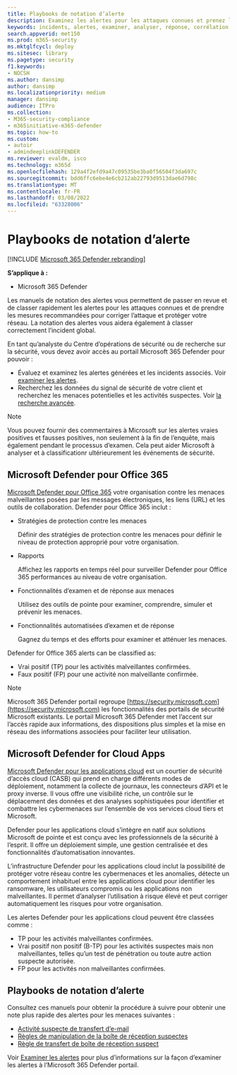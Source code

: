 ```yaml
---
title: Playbooks de notation d’alerte
description: Examinez les alertes pour les attaques connues et prenez les mesures recommandées pour corriger l’attaque et protéger votre réseau.
keywords: incidents, alertes, examiner, analyser, réponse, corrélation, attaque, ordinateurs, appareils, utilisateurs, identités, identité, boîte aux lettres, courrier électronique, 365, microsoft, m365
search.appverid: met150
ms.prod: m365-security
ms.mktglfcycl: deploy
ms.sitesec: library
ms.pagetype: security
f1.keywords:
- NOCSH
ms.author: dansimp
author: dansimp
ms.localizationpriority: medium
manager: dansimp
audience: ITPro
ms.collection:
- M365-security-compliance
- m365initiative-m365-defender
ms.topic: how-to
ms.custom:
- autoir
- admindeeplinkDEFENDER
ms.reviewer: evaldm, isco
ms.technology: m365d
ms.openlocfilehash: 129a4f2efd9a47c09535be3ba0f56504f3da697c
ms.sourcegitcommit: bdd6ffc6ebe4e6cb212ab22793d9513dae6d798c
ms.translationtype: MT
ms.contentlocale: fr-FR
ms.lasthandoff: 03/08/2022
ms.locfileid: "63328006"
---
```

# <a name="alert-grading-playbooks"></a>Playbooks de notation d’alerte

[!INCLUDE [Microsoft 365 Defender rebranding](../includes/microsoft-defender.md)]

**S’applique à :**
- Microsoft 365 Defender

Les manuels de notation des alertes vous permettent de passer en revue et de classer rapidement les alertes pour les attaques connues et de prendre les mesures recommandées pour corriger l’attaque et protéger votre réseau. La notation des alertes vous aidera également à classer correctement l’incident global.

En tant qu’analyste du Centre d’opérations de sécurité ou de recherche sur la sécurité, vous devez avoir accès au portail Microsoft 365 Defender pour pouvoir :

- Évaluez et examinez les alertes générées et les incidents associés. Voir [examiner les alertes](investigate-alerts.md).
- Recherchez les données du signal de sécurité de votre client et recherchez les menaces potentielles et les activités suspectes. Voir [la recherche avancée](advanced-hunting-overview.md).

>[!Note]
>Vous pouvez fournir des commentaires à Microsoft sur les alertes vraies positives et fausses positives, non seulement à la fin de l’enquête, mais également pendant le processus d’examen. Cela peut aider Microsoft à analyser et à classificationr ultérieurement les événements de sécurité.
>

## <a name="microsoft-defender-for-office-365"></a>Microsoft Defender pour Office 365

[Microsoft Defender pour Office 365](/microsoft-365/security/office-365-security/defender-for-office-365) votre organisation contre les menaces malveillantes posées par les messages électroniques, les liens (URL) et les outils de collaboration. Defender pour Office 365 inclut :

- Stratégies de protection contre les menaces

   Définir des stratégies de protection contre les menaces pour définir le niveau de protection approprié pour votre organisation.

- Rapports

  Affichez les rapports en temps réel pour surveiller Defender pour Office 365 performances au niveau de votre organisation.

- Fonctionnalités d’examen et de réponse aux menaces

  Utilisez des outils de pointe pour examiner, comprendre, simuler et prévenir les menaces.

- Fonctionnalités automatisées d’examen et de réponse

  Gagnez du temps et des efforts pour examiner et atténuer les menaces.

Defender for Office 365 alerts can be classified as: 

- Vrai positif (TP) pour les activités malveillantes confirmées. 
- Faux positif (FP) pour une activité non malveillante confirmée.

>[!Note]
>Microsoft 365 Defender portail regroupe [https://security.microsoft.com](https://security.microsoft.com) les fonctionnalités des portails de sécurité Microsoft existants. Le portail Microsoft 365 Defender met l’accent sur l’accès rapide aux informations, des dispositions plus simples et la mise en réseau des informations associées pour faciliter leur utilisation.
>

## <a name="microsoft-defender-for-cloud-apps"></a>Microsoft Defender for Cloud Apps

[Microsoft Defender pour les applications cloud](/defender-cloud-apps) est un courtier de sécurité d’accès cloud (CASB) qui prend en charge différents modes de déploiement, notamment la collecte de journaux, les connecteurs d’API et le proxy inverse. Il vous offre une visibilité riche, un contrôle sur le déplacement des données et des analyses sophistiquées pour identifier et combattre les cybermenaces sur l’ensemble de vos services cloud tiers et Microsoft.

Defender pour les applications cloud s’intègre en natif aux solutions Microsoft de pointe et est conçu avec les professionnels de la sécurité à l’esprit. Il offre un déploiement simple, une gestion centralisée et des fonctionnalités d’automatisation innovantes.

L’infrastructure Defender pour les applications cloud inclut la possibilité de protéger votre réseau contre les cybermenaces et les anomalies, détecte un comportement inhabituel entre les applications cloud pour identifier les ransomware, les utilisateurs compromis ou les applications non malveillantes. Il permet d’analyser l’utilisation à risque élevé et peut corriger automatiquement les risques pour votre organisation.

Les alertes Defender pour les applications cloud peuvent être classées comme : 

- TP pour les activités malveillantes confirmées. 
- Vrai positif non positif (B-TP) pour les activités suspectes mais non malveillantes, telles qu’un test de pénétration ou toute autre action suspecte autorisée. 
- FP pour les activités non malveillantes confirmées.

## <a name="alert-grading-playbooks"></a>Playbooks de notation d’alerte

Consultez ces manuels pour obtenir la procédure à suivre pour obtenir une note plus rapide des alertes pour les menaces suivantes :

- [Activité suspecte de transfert d’e-mail](alert-grading-playbook-email-forwarding.md)
- [Règles de manipulation de la boîte de réception suspectes](alert-grading-playbook-inbox-manipulation-rules.md)
- [Règle de transfert de boîte de réception suspect](alert-grading-playbook-inbox-forwarding-rules.md)

Voir [Examiner les alertes](investigate-alerts.md) pour plus d’informations sur la façon d’examiner les alertes à l’Microsoft 365 Defender portail.
